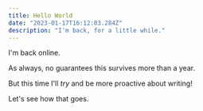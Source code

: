 ```yaml
---
title: Hello World
date: "2023-01-17T16:12:03.284Z"
description: "I'm back, for a little while."
---
```


I'm back online.

As always, no guarantees this survives more than a year.

But this time I'll _try_ and be more proactive about writing!

Let's see how that goes.
